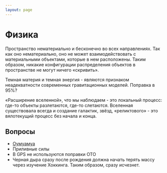 ```yaml
---
layout: page
---
```


# Физика

Пространство нематериально и бесконечно во всех направлениях. Так как оно нематериально, оно не может взаимодействовать с материальными объектами, которые в нем расположены. Таким образом, никакие конфигурации распределения объектов в пространстве не могут ничего «скривить».

Темная материя и темная энергия - являются признаком неадекватности современных гравитационных моделей. Поправка в 95%? 

«Расширение вселенной», что мы наблюдаем - это локальный процесс: где-то объекты разлетаются, где-то слетаются. Вселенная существовала всегда и создание галактик, звёзд, «реликтового» - это вялотекущий процесс без начала и конца.


## Вопросы

* [Оумуамуа](https://ru.wikipedia.org/wiki/1I/Оумуамуа)
* Приливные силы
* В GPS не используются поправки ОТО
* Черная дыра сразу после рождения должна начать терять массу через изучение Хоккинга. Таким образом, сразу исчезнет.

